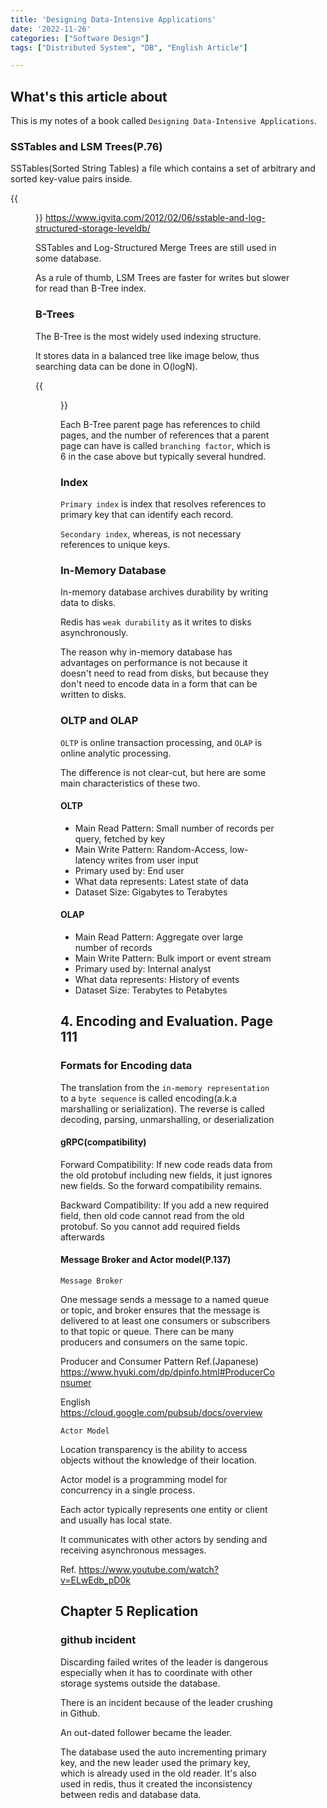 ```yaml
---
title: 'Designing Data-Intensive Applications'
date: '2022-11-26'
categories: ["Software Design"]
tags: ["Distributed System", "DB", "English Article"]

---
```


## What's this article about

This is my notes of a book called `Designing Data-Intensive Applications`.

### SSTables and LSM Trees(P.76)

SSTables(Sorted String Tables) a file which contains a set of arbitrary and sorted key-value pairs inside.

{{<figure src="./SSTables.png" alt="SSTables" width="100%">}}
<https://www.igvita.com/2012/02/06/sstable-and-log-structured-storage-leveldb/>

SSTables and Log-Structured Merge Trees are still used in some database.

As a rule of thumb, LSM Trees are faster for writes but slower for read than B-Tree index.

### B-Trees

The B-Tree is the most widely used indexing structure.

It stores data in a balanced tree like image below, thus searching data can be done in O(logN).

{{<figure src="./b_tree_branches.png" alt="B-Tree" width="75%">}}

Each B-Tree parent page has references to child pages, and the number of references that a parent page can have is called `branching factor`, which is 6 in the case above but typically several hundred.

### Index

`Primary index` is index that resolves references to primary key that can identify each record.

`Secondary index`, whereas, is not necessary references to unique keys.

### In-Memory Database

In-memory database archives durability by writing data to disks.

Redis has `weak durability` as it writes to disks asynchronously.

The reason why in-memory database has advantages on performance is not because it doesn't need to read from disks, but because they don't need to encode data in a form that can be written to disks.

### OLTP and OLAP

`OLTP` is online transaction processing, and `OLAP` is online analytic processing.

The difference is not clear-cut, but here are some main characteristics of these two.

#### OLTP

- Main Read Pattern: Small number of records per query, fetched by key
- Main Write Pattern: Random-Access, low-latency writes from user input
- Primary used by: End user
- What data represents: Latest state of data
- Dataset Size: Gigabytes to Terabytes

#### OLAP

- Main Read Pattern: Aggregate over large number of records
- Main Write Pattern: Bulk import or event stream
- Primary used by: Internal analyst
- What data represents: History of events
- Dataset Size: Terabytes to Petabytes


## 4. Encoding and Evaluation. Page 111

### Formats for Encoding data

The translation from the `in-memory representation` to a `byte sequence` is called encoding(a.k.a marshalling or serialization). The reverse is called decoding, parsing, unmarshalling, or deserialization

#### gRPC(compatibility)

Forward Compatibility: If new code reads data from the old protobuf including new fields, it just ignores new fields. So the forward compatibility remains.

Backward Compatibility: If you add a new required field, then old code cannot read from the old protobuf. So you cannot add required fields afterwards

#### Message Broker and Actor model(P.137)

`Message Broker`

One message sends a message to a named queue or topic, and broker ensures that the message is delivered to at least one consumers or subscribers to that topic or queue. There can be many producers and consumers on the same topic.

Producer and Consumer Pattern Ref.(Japanese)
<https://www.hyuki.com/dp/dpinfo.html#ProducerConsumer>

English
<https://cloud.google.com/pubsub/docs/overview>


`Actor Model`

Location transparency is the ability to access objects without the knowledge of their location.

Actor model is a programming model for concurrency in a single process.

Each actor typically represents one entity or client and usually has local state.

It communicates with other actors by sending and receiving asynchronous messages.

Ref.
<https://www.youtube.com/watch?v=ELwEdb_pD0k>

## Chapter 5 Replication

### github incident

Discarding failed writes of the leader is dangerous especially when it has to coordinate with other storage systems outside the database.

There is an incident because of the leader crushing in Github. 

An out-dated follower became the leader. 

The database used the auto incrementing primary key, and the new leader used the primary key, which is already used in the old reader. 
It's also used in redis, thus it created the inconsistency between redis and database data.